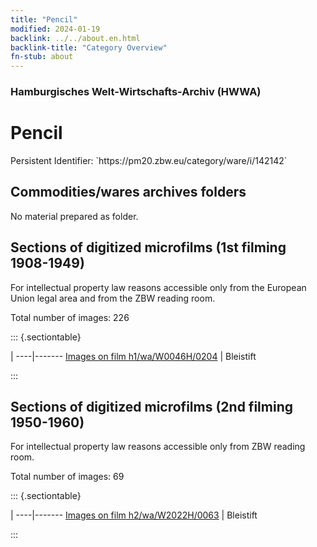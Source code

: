 ```yaml
---
title: "Pencil"
modified: 2024-01-19
backlink: ../../about.en.html
backlink-title: "Category Overview"
fn-stub: about
---
```


### Hamburgisches Welt-Wirtschafts-Archiv (HWWA)

# Pencil

<div class="hint">Persistent Identifier: `https://pm20.zbw.eu/category/ware/i/142142`</div>







## Commodities/wares archives folders





No material prepared as folder.



<a id="filmsections" />

## Sections of digitized microfilms (1st filming 1908-1949)

<p>For intellectual property law reasons accessible only from the European Union legal area and from the ZBW reading room.</p>



<p>Total number of images: 226</p>




::: {.sectiontable}

 | 
----|-------
<a class="btn" href="https://pm20.zbw.eu/film/h1/wa/W0046H/0204" rel="nofollow">Images on film h1/wa/W0046H/0204</a> | Bleistift


:::




## Sections of digitized microfilms (2nd filming 1950-1960)

<p>For intellectual property law reasons accessible only from ZBW reading room.</p>



<p>Total number of images: 69</p>




::: {.sectiontable}

 | 
----|-------
<a class="btn" href="https://pm20.zbw.eu/film/h2/wa/W2022H/0063" rel="nofollow">Images on film h2/wa/W2022H/0063</a> | Bleistift


:::
















